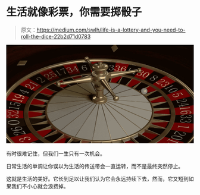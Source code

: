 # 生活就像彩票，你需要掷骰子

> 原文：<https://medium.com/swlh/life-is-a-lottery-and-you-need-to-roll-the-dice-22b2d71d0783>

![](img/1a015759a90d639bb5332b3f2a11c675.png)

有时很难记住，但我们一生只有一次机会。

日常生活的单调让你误以为生活的传送带会一直运转，而不是最终突然停止。

这就是生活的美好。它长到足以让我们认为它会永远持续下去，然而，它又短到如果我们不小心就会浪费掉。